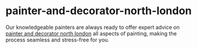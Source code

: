 # painter-and-decorator-north-london
Our knowledgeable painters are always ready to offer expert advice on [painter and decorator north london](https://mylondonpainter.co.uk/painter-and-decorator-north-london/) all aspects of painting, making the process seamless and stress-free for you. 
